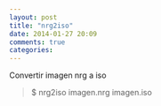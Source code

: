 ```yaml
---
layout: post
title: "nrg2iso"
date: 2014-01-27 20:09
comments: true
categories: 
---
```

Convertir imagen nrg a iso

>$ nrg2iso imagen.nrg imagen.iso

